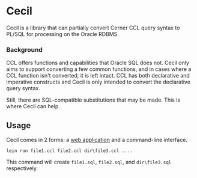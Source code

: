 # Cecil

Cecil is a library that can partially convert Cerner CCL query syntax to PL/SQL for processing on the Oracle RDBMS.

### Background

CCL offers functions and capabilities that Oracle SQL does not.  Cecil only aims to support converting a few common functions, and in cases where a CCL function isn't converted, it is left intact.  CCL has both declarative and imperative constructs and Cecil is only intended to convert the declarative query syntax.

Still, there are SQL-compatible substitutions that may be made.  This is where Cecil can help.

## Usage

Cecil comes in 2 forms: a [web application](https://jeremyrsellars.github.io/cecil/) and a command-line interface.

    lein run file1.ccl file2.ccl dir\file3.ccl ....

This command will create `file1.sql`, `file2.sql`, and `dir\file3.sql` respectively.

